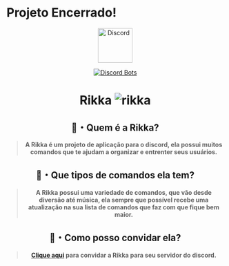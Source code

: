 # Projeto Encerrado!




<div align="center">
  <a href="https://discord.gg/FH3t4rvfDM">
    <img src="https://user-images.githubusercontent.com/59381835/92191514-d649ad80-ee18-11ea-9bc4-e95c7a122a99.png" alt="Discord" width="80"/>
  </a>

[![Discord Bots](https://top.gg/api/widget/770762400034848808.svg)](https://top.gg/bot/770762400034848808)

# Rikka ![rikka](https://media.discordapp.net/attachments/782666973984325632/910958266937389146/coberta.png)
## 🤔・Quem é a Rikka?
> **A Rikka é um projeto de aplicação para o discord, ela possui muitos comandos que te ajudam a organizar e entrenter seus usuários.**

## 🤔・Que tipos de comandos ela tem?
> **A Rikka possui uma variedade de comandos, que vão desde diversão até música, ela sempre que possível recebe uma atualização na sua lista de comandos que faz com que fique bem maior.**

## 🤔・Como posso convidar ela?
> **[Clique aqui](https://discord.com/oauth2/authorize?client_id=770762400034848808&scope=bot&permissions=8) para convidar a Rikka para seu servidor do discord.**


